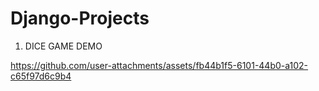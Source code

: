 # Django-Projects

1) DICE GAME DEMO

https://github.com/user-attachments/assets/fb44b1f5-6101-44b0-a102-c65f97d6c9b4

